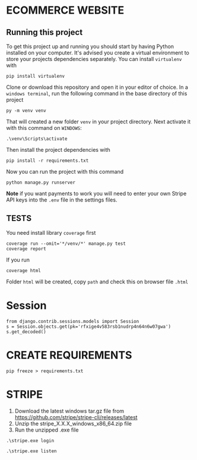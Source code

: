 # ECOMMERCE WEBSITE

## Running this project

To get this project up and running you should start by having Python installed on your computer. It's advised you create a virtual environment to store your projects dependencies separately. You can install `virtualenv` with

```
pip install virtualenv
```

Clone or download this repository and open it in your editor of choice. In a `windows terminal`, run the following command in the base directory of this project

```
py -m venv venv
```

That will created a new folder `venv` in your project directory. Next activate it with this command on `WINDOWS`:

```
.\venv\Scripts\activate
```

Then install the project dependencies with

```
pip install -r requirements.txt
```

Now you can run the project with this command

```
python manage.py runserver
```

**Note** if you want payments to work you will need to enter your own Stripe API keys into the `.env` file in the settings files.

## TESTS

You need install library `coverage` first

```
coverage run --omit='*/venv/*' manage.py test
coverage report
```

If you run

```
coverage html
```

Folder `html` will be created, copy `path` and check this on browser file `.html`

# Session

```
from django.contrib.sessions.models import Session
s = Session.objects.get(pk='rfxige4v583rsb1nudrp4n64n6w07gwa')
s.get_decoded()
```

# CREATE REQUIREMENTS

```
pip freeze > requirements.txt
```

# STRIPE

1. Download the latest windows tar.gz file from https://github.com/stripe/stripe-cli/releases/latest
2. Unzip the stripe_X.X.X_windows_x86_64.zip file
3. Run the unzipped .exe file

```
.\stripe.exe login

.\stripe.exe listen
```
